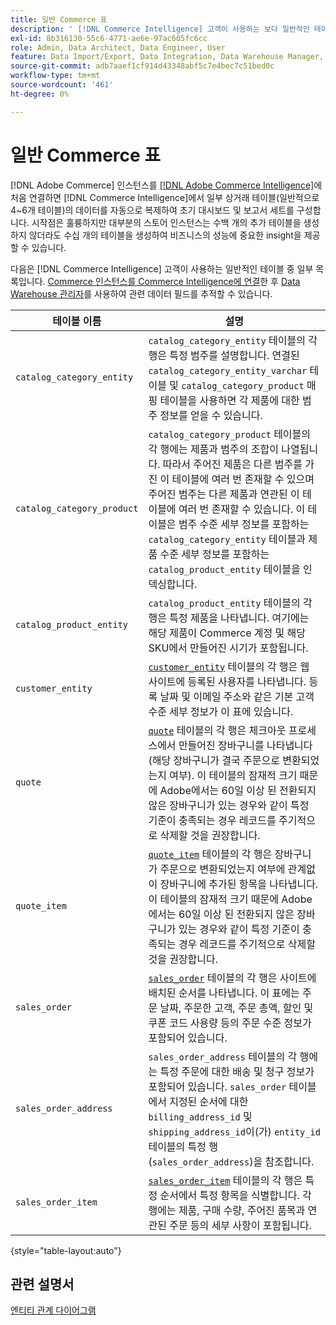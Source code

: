 ```yaml
---
title: 일반 Commerce 표
description: ' [!DNL Commerce Intelligence] 고객이 사용하는 보다 일반적인 테이블에 대해 알아봅니다.'
exl-id: 8b316130-55c6-4771-ae6e-97ac605fc6cc
role: Admin, Data Architect, Data Engineer, User
feature: Data Import/Export, Data Integration, Data Warehouse Manager, Commerce Tables
source-git-commit: adb7aaef1cf914d43348abf5c7e4bec7c51bed0c
workflow-type: tm+mt
source-wordcount: '461'
ht-degree: 0%

---
```


# 일반 Commerce 표

[!DNL Adobe Commerce] 인스턴스를 [[!DNL Adobe Commerce Intelligence]](../importing-data/integrations/magento.md)에 처음 연결하면 [!DNL Commerce Intelligence]에서 일부 상거래 테이블(일반적으로 4~6개 테이블)의 데이터를 자동으로 복제하여 초기 대시보드 및 보고서 세트를 구성합니다. 시작점은 훌륭하지만 대부분의 스토어 인스턴스는 수백 개의 추가 테이블을 생성하지 않더라도 수십 개의 테이블을 생성하여 비즈니스의 성능에 중요한 insight을 제공할 수 있습니다.

다음은 [!DNL Commerce Intelligence] 고객이 사용하는 일반적인 테이블 중 일부 목록입니다. [Commerce 인스턴스를 Commerce Intelligence에 연결](../../data-analyst/importing-data/integrations/magento.md)한 후 [Data Warehouse 관리자](../../data-analyst/data-warehouse-mgr/tour-dwm.md)를 사용하여 관련 데이터 필드를 추적할 수 있습니다.

| 테이블 이름 | 설명 |
|---|---|
| `catalog_category_entity` | `catalog_category_entity` 테이블의 각 행은 특정 범주를 설명합니다. 연결된 `catalog_category_entity_varchar` 테이블 및 `catalog_category_product` 매핑 테이블을 사용하면 각 제품에 대한 범주 정보를 얻을 수 있습니다. |
| `catalog_category_product` | `catalog_category_product` 테이블의 각 행에는 제품과 범주의 조합이 나열됩니다. 따라서 주어진 제품은 다른 범주를 가진 이 테이블에 여러 번 존재할 수 있으며 주어진 범주는 다른 제품과 연관된 이 테이블에 여러 번 존재할 수 있습니다. 이 테이블은 범주 수준 세부 정보를 포함하는 `catalog_category_entity` 테이블과 제품 수준 세부 정보를 포함하는 `catalog_product_entity` 테이블을 인덱싱합니다. |
| `catalog_product_entity` | `catalog_product_entity` 테이블의 각 행은 특정 제품을 나타냅니다. 여기에는 해당 제품이 Commerce 계정 및 해당 SKU에서 만들어진 시기가 포함됩니다. |
| `customer_entity` | [`customer_entity`](../data-warehouse-mgr/cust-ent-table.md) 테이블의 각 행은 웹 사이트에 등록된 사용자를 나타냅니다. 등록 날짜 및 이메일 주소와 같은 기본 고객 수준 세부 정보가 이 표에 있습니다. |
| `quote` | [`quote`](../data-warehouse-mgr/sales-flat-quote-table.md) 테이블의 각 행은 체크아웃 프로세스에서 만들어진 장바구니를 나타냅니다(해당 장바구니가 결국 주문으로 변환되었는지 여부). 이 테이블의 잠재적 크기 때문에 Adobe에서는 60일 이상 된 전환되지 않은 장바구니가 있는 경우와 같이 특정 기준이 충족되는 경우 레코드를 주기적으로 삭제할 것을 권장합니다. |
| `quote_item` | [`quote_item`](../data-warehouse-mgr/sales-flat-quote-item-table.md) 테이블의 각 행은 장바구니가 주문으로 변환되었는지 여부에 관계없이 장바구니에 추가된 항목을 나타냅니다. 이 테이블의 잠재적 크기 때문에 Adobe에서는 60일 이상 된 전환되지 않은 장바구니가 있는 경우와 같이 특정 기준이 충족되는 경우 레코드를 주기적으로 삭제할 것을 권장합니다. |
| `sales_order` | [`sales_order`](../data-warehouse-mgr/sales-flat-order-table.md) 테이블의 각 행은 사이트에 배치된 순서를 나타냅니다. 이 표에는 주문 날짜, 주문한 고객, 주문 총액, 할인 및 쿠폰 코드 사용량 등의 주문 수준 정보가 포함되어 있습니다. |
| `sales_order_address` | `sales_order_address` 테이블의 각 행에는 특정 주문에 대한 배송 및 청구 정보가 포함되어 있습니다. `sales_order` 테이블에서 지정된 순서에 대한 `billing_address_id` 및 `shipping_address_id`이(가) `entity_id` 테이블의 특정 행(`sales_order_address`)을 참조합니다. |
| `sales_order_item` | [`sales_order_item`](../data-warehouse-mgr/sales-flat-quote-item-table.md) 테이블의 각 행은 특정 순서에서 특정 항목을 식별합니다. 각 행에는 제품, 구매 수량, 주어진 품목과 연관된 주문 등의 세부 사항이 포함됩니다. |

{style="table-layout:auto"}

## 관련 설명서

[엔티티 관계 다이어그램](../data-warehouse-mgr/entity-rel-diag.md)
